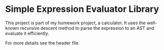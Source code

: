 # Simple Expression Evaluator Library

This project is part of my homework project, a calculator. It uses the well-known recursive descent method to parse the expression to an AST and evaluate it efficiently.

For more details see the header file.
